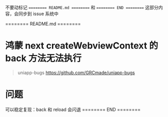 不要动标记 `======== README.md ========` 和 `======== END ========`
这部分内容，会同步到 issue 系统中

======== README.md ========

# 鸿蒙 next  createWebviewContext  的 back 方法无法执行
> uniapp-bugs https://github.com/GRCmade/uniapp-bugs

# 问题

可以稳定复现：back 和 reload 会闪退
======== END ========